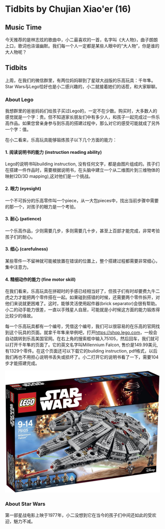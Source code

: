 # Tidbits by Chujian Xiao'er (16)

## Music Time

今天推荐的是林志炫的歌曲中，小二最喜欢的一首，名字叫《大人物》，曲子朗朗上口，歌词也诙谐幽默。我们每一个人一定都是某些人眼中的“大人物”，你是谁的大人物呢？

## Tidbits

上周，在我们的微信群里，有两位妈妈聊到了星球大战版的乐高玩具：千年隼。Star Wars与Lego恰好也是小二感兴趣的，小二就接着她们的话茬，和大家聊聊。

### About Lego

我想群里的爸爸妈妈们给孩子买过Lego的，一定不在少数。购买时，大多数人的感觉就是一个字：贵。但不知道家长朋友们中有多少人，和孩子一起完成过一件乐高作品。如果您曾亲身参与到乐高的搭建过程中，那么对它的感受可能就成了另外一个字：值。

在小二看来，乐高玩具能够锻炼孩子以下几个方面的能力：

#### 1. 阅读说明书的能力 (instruction reading ability)
Lego的说明书叫building instruction, 没有任何文字，都是由图片组成的。孩子们在搭建一件作品时，需要根据说明书，在头脑中建立一个从二维图片到三维物体的映射(2D/3D mapping),这对他们是一个挑战。

#### 2. 眼力 (eyesight)
一个不可拆分的乐高零件叫一个piece，从一大包pieces中，找出当前步骤中需要的那一个，对孩子的眼力是一个考验。

#### 3. 耐心 (patience)
一个乐高作品，少则需要几步，多则需要几十步，甚至上百部才能完成，非常考验孩子们的耐心。

#### 3. 细心 (carefulness)
某些零件一不留神就可能被放置在错误的位置上，整个搭建过程都需要非常细心，集中注意力。

#### 4. 精细动作的能力 (fine motor skill)
在我们看来，乐高玩具在拼砌时的手感已经相当好了，但孩子们有时却要费九牛二虎之力才能把两个零件搭在一起。如果碰到搭错的时候，还需要两个零件拆开，对他们来说就更困难了。这时，能够灵活使用起件器(brick separator)会很有帮助。小二的动手能力很差，一直以手残星人自居，可能就是小时候这方面的能力锻炼得比较少的缘故。

每一个乐高玩具都有一个编号，凭借这个编号，我们可以很容易的在乐高的官网找到这个玩具的页面。就拿千年隼来举例吧，打开<https://shop.lego.com>，一般会自动跳转到乐高美国官网。在右上角的搜索框中输入75105，然后回车，我们就可以打开千年隼的页面了。它的英文名字叫Millennium Falcon, 售价是149.99美元, 有1329个零件。在这个页面还可以下载它的building instruction, pdf格式，以后我们再也不用担心说明书丢失或损坏了。小二打开它的说明书看了一下，需要104步才能搭建完成。

![](LEGO-Millennium-Falcon-75105.jpg)

### About Star Wars

第一部星战电影上映于1977年，小二没想到它在当今的孩子们中间还如此的受欢迎，魅力不减。
